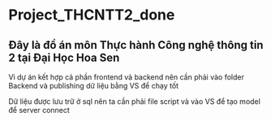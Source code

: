 # Project_THCNTT2_done
<h2>Đây là đồ án môn Thực hành Công nghệ thông tin 2 tại Đại Học Hoa Sen</h2>

<p>Vì dự án kết hợp cả phần frontend và backend nên cần phải vào folder Backend và publishing dữ liệu bằng VS để chạy tốt</p>
<p>Dữ liệu được lưu trữ ở sql nên ta cần phải file script và vào VS để tạo model để server connect</p>
